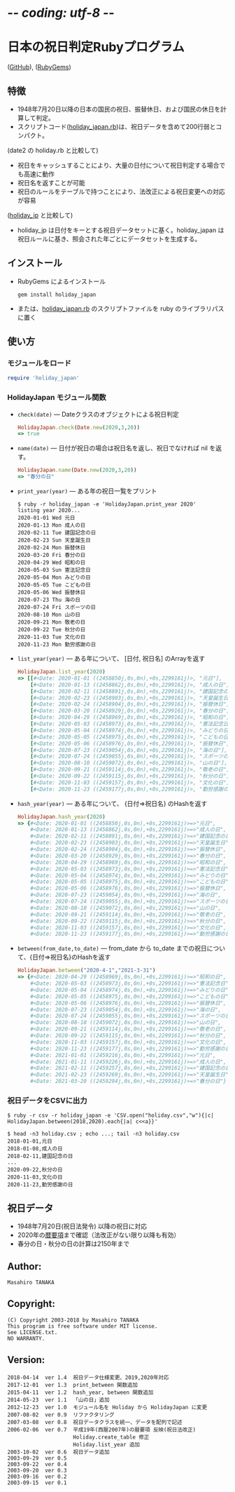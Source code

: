 # -*- coding: utf-8 -*-

# 日本の祝日判定Rubyプログラム

([GitHub](https://github.com/masa16/holiday_japan)),
([RubyGems](https://rubygems.org/gems/holiday_japan))

## 特徴
* 1948年7月20日以降の日本の国民の祝日、振替休日、および国民の休日を計算して判定。
* スクリプトコード([holiday_japan.rb](https://github.com/masa16/holiday_japan/blob/master/lib/holiday_japan.rb))は、祝日データを含めて200行弱とコンパクト。

(date2 の holiday.rb と比較して)
* 祝日をキャッシュすることにより、大量の日付について祝日判定する場合でも高速に動作
* 祝日名を返すことが可能
* 祝日のルールをテーブルで持つことにより、法改正による祝日変更への対応が容易

([holiday_jp](https://rubygems.org/gems/holiday_jp) と比較して)
* holiday_jp は日付をキーとする祝日データセットに基く。holiday_japan は祝日ルールに基き、照会された年ごとにデータセットを生成する。

## インストール

* RubyGems によるインストール
  ```
  gem install holiday_japan
  ```

* または、[holiday_japan.rb](https://github.com/masa16/holiday_japan/blob/master/lib/holiday_japan.rb)
  のスクリプトファイルを ruby のライブラリパスに置く

## 使い方

### モジュールをロード

  ```ruby
  require 'holiday_japan'
  ```

### HolidayJapan モジュール関数

* `check(date)` ― Dateクラスのオブジェクトによる祝日判定

  ```ruby
  HolidayJapan.check(Date.new(2020,3,20))
  => true
  ```


* `name(date)` ― 日付が祝日の場合は祝日名を返し、祝日でなければ nil を返す。

  ```ruby
  HolidayJapan.name(Date.new(2020,3,20))
  => "春分の日"
  ```


* `print_year(year)` ― ある年の祝日一覧をプリント

  ```
  $ ruby -r holiday_japan -e 'HolidayJapan.print_year 2020'
  listing year 2020...
  2020-01-01 Wed 元日
  2020-01-13 Mon 成人の日
  2020-02-11 Tue 建国記念の日
  2020-02-23 Sun 天皇誕生日
  2020-02-24 Mon 振替休日
  2020-03-20 Fri 春分の日
  2020-04-29 Wed 昭和の日
  2020-05-03 Sun 憲法記念日
  2020-05-04 Mon みどりの日
  2020-05-05 Tue こどもの日
  2020-05-06 Wed 振替休日
  2020-07-23 Thu 海の日
  2020-07-24 Fri スポーツの日
  2020-08-10 Mon 山の日
  2020-09-21 Mon 敬老の日
  2020-09-22 Tue 秋分の日
  2020-11-03 Tue 文化の日
  2020-11-23 Mon 勤労感謝の日

  ```

* `list_year(year)` ― ある年について、 [日付, 祝日名] のArrayを返す

  ```ruby
  HolidayJapan.list_year(2020)
  => [[#<Date: 2020-01-01 ((2458850j,0s,0n),+0s,2299161j)>, "元日"],
      [#<Date: 2020-01-13 ((2458862j,0s,0n),+0s,2299161j)>, "成人の日"],
      [#<Date: 2020-02-11 ((2458891j,0s,0n),+0s,2299161j)>, "建国記念の日"],
      [#<Date: 2020-02-23 ((2458903j,0s,0n),+0s,2299161j)>, "天皇誕生日"],
      [#<Date: 2020-02-24 ((2458904j,0s,0n),+0s,2299161j)>, "振替休日"],
      [#<Date: 2020-03-20 ((2458929j,0s,0n),+0s,2299161j)>, "春分の日"],
      [#<Date: 2020-04-29 ((2458969j,0s,0n),+0s,2299161j)>, "昭和の日"],
      [#<Date: 2020-05-03 ((2458973j,0s,0n),+0s,2299161j)>, "憲法記念日"],
      [#<Date: 2020-05-04 ((2458974j,0s,0n),+0s,2299161j)>, "みどりの日"],
      [#<Date: 2020-05-05 ((2458975j,0s,0n),+0s,2299161j)>, "こどもの日"],
      [#<Date: 2020-05-06 ((2458976j,0s,0n),+0s,2299161j)>, "振替休日"],
      [#<Date: 2020-07-23 ((2459054j,0s,0n),+0s,2299161j)>, "海の日"],
      [#<Date: 2020-07-24 ((2459055j,0s,0n),+0s,2299161j)>, "スポーツの日"],
      [#<Date: 2020-08-10 ((2459072j,0s,0n),+0s,2299161j)>, "山の日"],
      [#<Date: 2020-09-21 ((2459114j,0s,0n),+0s,2299161j)>, "敬老の日"],
      [#<Date: 2020-09-22 ((2459115j,0s,0n),+0s,2299161j)>, "秋分の日"],
      [#<Date: 2020-11-03 ((2459157j,0s,0n),+0s,2299161j)>, "文化の日"],
      [#<Date: 2020-11-23 ((2459177j,0s,0n),+0s,2299161j)>, "勤労感謝の日"]]
  ```


* `hash_year(year)` ― ある年について、 {日付=>祝日名} のHashを返す

  ```ruby
  HolidayJapan.hash_year(2020)
  => {#<Date: 2020-01-01 ((2458850j,0s,0n),+0s,2299161j)>=>"元日",
      #<Date: 2020-01-13 ((2458862j,0s,0n),+0s,2299161j)>=>"成人の日",
      #<Date: 2020-02-11 ((2458891j,0s,0n),+0s,2299161j)>=>"建国記念の日",
      #<Date: 2020-02-23 ((2458903j,0s,0n),+0s,2299161j)>=>"天皇誕生日",
      #<Date: 2020-02-24 ((2458904j,0s,0n),+0s,2299161j)>=>"振替休日",
      #<Date: 2020-03-20 ((2458929j,0s,0n),+0s,2299161j)>=>"春分の日",
      #<Date: 2020-04-29 ((2458969j,0s,0n),+0s,2299161j)>=>"昭和の日",
      #<Date: 2020-05-03 ((2458973j,0s,0n),+0s,2299161j)>=>"憲法記念日",
      #<Date: 2020-05-04 ((2458974j,0s,0n),+0s,2299161j)>=>"みどりの日",
      #<Date: 2020-05-05 ((2458975j,0s,0n),+0s,2299161j)>=>"こどもの日",
      #<Date: 2020-05-06 ((2458976j,0s,0n),+0s,2299161j)>=>"振替休日",
      #<Date: 2020-07-23 ((2459054j,0s,0n),+0s,2299161j)>=>"海の日",
      #<Date: 2020-07-24 ((2459055j,0s,0n),+0s,2299161j)>=>"スポーツの日",
      #<Date: 2020-08-10 ((2459072j,0s,0n),+0s,2299161j)>=>"山の日",
      #<Date: 2020-09-21 ((2459114j,0s,0n),+0s,2299161j)>=>"敬老の日",
      #<Date: 2020-09-22 ((2459115j,0s,0n),+0s,2299161j)>=>"秋分の日",
      #<Date: 2020-11-03 ((2459157j,0s,0n),+0s,2299161j)>=>"文化の日",
      #<Date: 2020-11-23 ((2459177j,0s,0n),+0s,2299161j)>=>"勤労感謝の日"}
  ```


* `between(from_date,to_date)` ― from_date から to_date までの祝日について、{日付=>祝日名}のHashを返す

  ```ruby
  HolidayJapan.between("2020-4-1","2021-3-31")
  => {#<Date: 2020-04-29 ((2458969j,0s,0n),+0s,2299161j)>=>"昭和の日",
      #<Date: 2020-05-03 ((2458973j,0s,0n),+0s,2299161j)>=>"憲法記念日",
      #<Date: 2020-05-04 ((2458974j,0s,0n),+0s,2299161j)>=>"みどりの日",
      #<Date: 2020-05-05 ((2458975j,0s,0n),+0s,2299161j)>=>"こどもの日",
      #<Date: 2020-05-06 ((2458976j,0s,0n),+0s,2299161j)>=>"振替休日",
      #<Date: 2020-07-23 ((2459054j,0s,0n),+0s,2299161j)>=>"海の日",
      #<Date: 2020-07-24 ((2459055j,0s,0n),+0s,2299161j)>=>"スポーツの日",
      #<Date: 2020-08-10 ((2459072j,0s,0n),+0s,2299161j)>=>"山の日",
      #<Date: 2020-09-21 ((2459114j,0s,0n),+0s,2299161j)>=>"敬老の日",
      #<Date: 2020-09-22 ((2459115j,0s,0n),+0s,2299161j)>=>"秋分の日",
      #<Date: 2020-11-03 ((2459157j,0s,0n),+0s,2299161j)>=>"文化の日",
      #<Date: 2020-11-23 ((2459177j,0s,0n),+0s,2299161j)>=>"勤労感謝の日",
      #<Date: 2021-01-01 ((2459216j,0s,0n),+0s,2299161j)>=>"元日",
      #<Date: 2021-01-11 ((2459226j,0s,0n),+0s,2299161j)>=>"成人の日",
      #<Date: 2021-02-11 ((2459257j,0s,0n),+0s,2299161j)>=>"建国記念の日",
      #<Date: 2021-02-23 ((2459269j,0s,0n),+0s,2299161j)>=>"天皇誕生日",
      #<Date: 2021-03-20 ((2459294j,0s,0n),+0s,2299161j)>=>"春分の日"}
  ```


### 祝日データをCSVに出力

  ```
  $ ruby -r csv -r holiday_japan -e 'CSV.open("holiday.csv","w"){|c| HolidayJapan.between(2018,2020).each{|a| c<<a}}'

  $ head -n3 holiday.csv ; echo ...; tail -n3 holiday.csv
  2018-01-01,元日
  2018-01-08,成人の日
  2018-02-11,建国記念の日
  ...
  2020-09-22,秋分の日
  2020-11-03,文化の日
  2020-11-23,勤労感謝の日

  ```

## 祝日データ

* 1948年7月20日(祝日法発令) 以降の祝日に対応
* 2020年の[暦要項](http://eco.mtk.nao.ac.jp/koyomi/yoko/)まで確認（法改正がない限り以降も有効）
* 春分の日・秋分の日の計算は2150年まで

## Author:
    Masahiro TANAKA

## Copyright:
    (C) Copyright 2003-2018 by Masahiro TANAKA
    This program is free software under MIT license.
    See LICENSE.txt.
    NO WARRANTY.

## Version:
    2018-04-14  ver 1.4  祝日データ仕様変更、2019,2020年対応
    2017-12-01  ver 1.3  print_between 関数追加
    2015-04-11  ver 1.2  hash_year, between 関数追加
    2014-05-23  ver 1.1  「山の日」追加
    2012-12-23  ver 1.0  モジュール名を Holiday から HolidayJapan に変更
    2007-08-02  ver 0.9  リファクタリング
    2007-03-08  ver 0.8  祝日データクラスを統一、データを配列で記述
    2006-02-06  ver 0.7  平成19年(西暦2007年)の暦要項 反映(祝日法改正)
                         Holiday.create_table 修正
                         Holiday.list_year 追加
    2003-10-02  ver 0.6  祝日データ追加
    2003-09-29  ver 0.5
    2003-09-22  ver 0.4
    2003-09-20  ver 0.3
    2003-09-16  ver 0.2
    2003-09-15  ver 0.1
